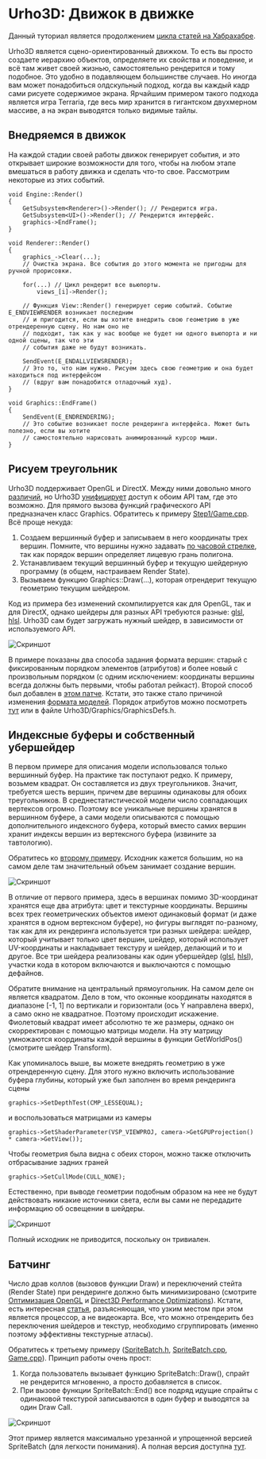 # Urho3D: Движок в движке
Данный туториал является продолжением [цикла статей на Хабрахабре](https://habrahabr.ru/users/1vank/topics/).

Urho3D является сцено-ориентированный движком. То есть вы просто создаете иерархию объектов, определяете их свойства и поведение, и всё там живет своей жизнью, самостоятельно рендерится и тому подобное. Это удобно в подавляющем большинстве случаев. Но иногда вам может понадобиться олдскульный подход, когда вы каждый кадр сами рисуете содержимое экрана. Ярчайшим примером такого подхода является игра Terraria, где весь мир хранится в гигантском двухмерном массиве, а на экран выводятся только видимые тайлы.

## Внедряемся в движок
На каждой стадии своей работы движок генерирует события, и это открывает широкие возможности для того, чтобы на любом этапе вмешаться в работу движка и сделать что-то свое. Рассмотрим некоторые из этих событий.
```
void Engine::Render()
{
    GetSubsystem<Renderer>()->Render(); // Рендерится игра.
    GetSubsystem<UI>()->Render(); // Рендерится интерфейс.
    graphics->EndFrame();
}

void Renderer::Render()
{
    graphics_->Clear(...);
    // Очистка экрана. Все события до этого момента не пригодны для ручной прорисовки.

    for(...) // Цикл рендерит все вьюпорты.
        views_[i]->Render();

    // Функция View::Render() генерирует серию событий. Событие E_ENDVIEWRENDER возникает последним
    // и пригодится, если вы хотите внедрить свою геометрию в уже отрендеренную сцену. Но нам оно не
    // подходит, так как у нас вообще не будет ни одного вьюпорта и ни одной сцены, так что эти
    // события даже не будут возникать.

    SendEvent(E_ENDALLVIEWSRENDER);
    // Это то, что нам нужно. Рисуем здесь свою геометрию и она будет находиться под интерфейсом
    // (вдруг вам понадобится отладочный худ).
}

void Graphics::EndFrame()
{
    SendEvent(E_ENDRENDERING);
    // Это событие возникает после рендеринга интерфейса. Может быть полезно, если вы хотите
    // самостоятельно нарисовать анимированный курсор мыши.
}
```

## Рисуем треугольник
Urho3D поддерживает OpenGL и DirectX. Между ними довольно много [различий](https://urho3d.github.io/documentation/1.6/_a_p_i_differences.html), но Urho3D [унифицирует](https://urho3d.github.io/documentation/1.6/_conventions.html) доступ к обоим API там, где это возможно.
Для прямого вызова функций графического API предназначен класс Graphics. Обратитесь к примеру [Step1/Game.cpp](https://github.com/1vanK/Urho3DTutor01/blob/master/Step1/Game.cpp). Всё проще некуда:

1. Создаем вершинный буфер и записываем в него координаты трех вершин. Помните, что вершины нужно задавать [по часовой стрелке](https://urho3d.github.io/documentation/1.6/_conventions.html), так как порядок вершин определяет лицевую грань полигона.
2. Устанавливаем текущий вершинный буфер и текущую шейдерную программу (в общем, настраиваем Render State).
3. Вызываем функцию Graphics::Draw(...), которая отрендерит текущую геометрию текущим шейдером.

Код из примера без изменений скомпилируется как для OpenGL, так и для DirectX, однако шейдеры для разных API требуются разные: [glsl](https://github.com/1vanK/Urho3DTutor01/blob/master/Step1/Step1Data/Shaders/GLSL/White.glsl), [hlsl](https://github.com/1vanK/Urho3DTutor01/blob/master/Step1/Step1Data/Shaders/HLSL/White.hlsl). Urho3D сам будет загружать нужный шейдер, в зависимости от используемого API.

![Скриншот](https://github.com/1vanK/Urho3DTutor01/raw/master/Step1/Screenshot.png)

В примере показаны два способа задания формата вершин: старый с фиксированным порядком элементов (атрибутов) и более новый с произвольным порядком (с одним исключением: координаты вершины всегда должны быть первыми, чтобы работал рейкаст). Второй способ был добавлен в [этом патче](https://github.com/urho3d/Urho3D/pull/1320). Кстати, это также стало причиной изменения [формата моделей](https://urho3d.github.io/documentation/1.6/_file_formats.html). Порядок атрибутов можно посмотреть [тут](https://urho3d.github.io/documentation/1.6/_vertex_buffers.html) или в файле Urho3D/Graphics/GraphicsDefs.h.

## Индексные буферы и собственный убершейдер
В первом примере для описания модели использовался только вершинный буфер. На практике так поступают редко. К примеру, возьмем квадрат. Он составляется из двух треугольников. Значит, требуется шесть вершин, причем две вершины одинаковы для обоих треугольников. В среднестатистической модели число совпадающих вертексов огромно. Поэтому все уникальные вершины хранятся в вершинном буфере, а сами модели описываются с помощью дополнительного индексного буфера, который вместо самих вершин хранит индексы вершин из вертексного буфера (извините за тавтологию).

Обратитесь ко [второму примеру](https://github.com/1vanK/Urho3DTutor01/blob/master/Step2/Game.cpp). Исходник кажется большим, но на самом деле там значительный объем занимает создание вершин.

![Скриншот](https://github.com/1vanK/Urho3DTutor01/raw/master/Step2/Screenshot.png)

В отличие от первого примера, здесь в вершинах помимо 3D-координат хранятся еще два атрибута: цвет и текстурные координаты. Вершины всех трех геометрических объектов имеют одинаковый формат (и даже хранятся в одном вертексном буфере), но фигуры выглядят по-разному, так как для их рендеринга используется три разных шейдера: шейдер, который учитывает только цвет вершин, шейдер, который использует UV-координаты и накладывает текстуру и шейдер, делающий и то и другое. Все три шейдера реализованы как один убершейдер ([glsl](https://github.com/1vanK/Urho3DTutor01/blob/master/Step2/Step2Data/Shaders/GLSL/MyUberShader.glsl), [hlsl](https://github.com/1vanK/Urho3DTutor01/blob/master/Step2/Step2Data/Shaders/HLSL/MyUberShader.hlsl)), участки кода в котором включаются и выключаются с помощью дефайнов.

Обратите внимание на центральный прямоугольник. На самом деле он является квадратом. Дело в том, что оконные координаты находятся в диапазоне [-1, 1] по вертикали и горизонтали (ось Y направлена вверх), а само окно не квадратное. Поэтому происходит искажение. Фиолетовый квадрат имеет абсолютно те же размеры, однако он скорректирован с помощью матрицы модели. На эту матрицу умножаются координаты каждой вершины в функции GetWorldPos() (смотрите шейдер Transform).

Как упоминалось выше, вы можете внедрять геометрию в уже отрендеренную сцену. Для этого нужно включить использование буфера глубины, который уже был заполнен во время рендеринга сцены
```
graphics->SetDepthTest(CMP_LESSEQUAL);
```
и воспользоваться матрицами из камеры
```
graphics->SetShaderParameter(VSP_VIEWPROJ, camera->GetGPUProjection() * camera->GetView());
```
Чтобы геометрия была видна с обеих сторон, можно также отключить отбрасывание задних граней
```
graphics->SetCullMode(CULL_NONE);
```
Естественно, при выводе геометрии подобным образом на нее не будут действовать никакие источники света, если вы сами не передадите информацию об освещении в шейдеры.

![Скриншот](https://github.com/1vanK/Urho3DTutor01/raw/master/Step2/InjectExample.png)

Полный исходник не приводится, поскольку он тривиален.

## Батчинг
Число драв коллов (вызовов функции Draw) и переключений стейта (Render State) при рендеринге должно быть минимизировано (смотрите [Оптимизация OpenGL](http://developer.amd.com/wordpress/media/2012/10/KRI%202006-OpenGL%20optimizations.pdf
) и [Direct3D Performance Optimizations](https://msdn.microsoft.com/ru-ru/library/windows/desktop/bb147263(v=vs.85).aspx
)). Кстати, есть интересная [статья](https://www.nvidia.com/docs/IO/8228/BatchBatchBatch.pdf), разъясняющая, что узким местом при этом является процессор, а не видеокарта. Все, что можно отрендерить без переключения шейдеров и текстур, необходимо сгруппировать (именно поэтому эффективны текстурные атласы).

Обратитесь к третьему примеру ([SpriteBatch.h](https://github.com/1vanK/Urho3DTutor01/blob/master/Step3/SpriteBatch.h), [SpriteBatch.cpp](https://github.com/1vanK/Urho3DTutor01/blob/master/Step3/SpriteBatch.cpp), [Game.cpp](https://github.com/1vanK/Urho3DTutor01/blob/master/Step3/Game.cpp)). Принцип работы очень прост:

1. Когда пользователь вызывает функцию SpriteBatch::Draw(), спрайт не рендерится мгновенно, а просто добавляется в список.
2. При вызове функции SpriteBatch::End() все подряд идущие спрайты с одинаковой текстурой записываются в один буфер и выводятся за один Draw Call.

![Скриншот](https://github.com/1vanK/Urho3DTutor01/raw/master/Step3/Screenshot.png)

Этот пример является максимально урезанной и упрощенной версией SpriteBatch (для легкости понимания). А полная версия доступна [тут](https://github.com/1vanK/Urho3DSpriteBatch).
